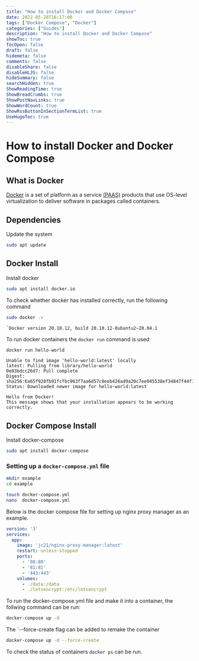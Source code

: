```yaml
---
title: "How to install Docker and Docker Compose"
date: 2022-05-28T16:17:00
tags: ["Docker Compose", "Docker"]
categories: ["Guides"]
description: "How to install Docker and Docker Compose"
showToc: true
TocOpen: false
draft: false
hidemeta: false
comments: false
disableShare: false
disableHLJS: false
hideSummary: false
searchHidden: true
ShowReadingTime: true
ShowBreadCrumbs: true
ShowPostNavLinks: true
ShowWordCount: true
ShowRssButtonInSectionTermList: true
UseHugoToc: true
---
```

# How to install Docker and Docker Compose
## What is Docker
[Docker](https://docs.docker.com/get-started/overview/) is a set of platform as a service [(PAAS)](https://azure.microsoft.com/en-gb/overview/what-is-paas/) products that use OS-level virtualization to deliver software in packages called containers. 

## Dependencies

Update the system
```bash
sudo apt update
```

## Docker Install
Install docker
```bash
sudo apt install docker.io
```

To check whether docker has installed correctly, run the following command
```bash
sudo docker -v
```

```
`Docker version 20.10.12, build 20.10.12-0ubuntu2~20.04.1
```

To run docker containers the `docker run` command is used
```bash
docker run hello-world
```

```
Unable to find image 'hello-world:latest' locally
latest: Pulling from library/hello-world
0e03bdcc26d7: Pull complete
Digest: sha256:6a65f928fb91fcfbc963f7aa6d57c8eeb426ad9a20c7ee045538ef34847f44f1
Status: Downloaded newer image for hello-world:latest

Hello from Docker!
This message shows that your installation appears to be working correctly.
```


## Docker Compose Install
Install docker-compose
```bash
sudo apt install docker-compose
```

### Setting up a `docker-compose.yml` file
```bash
mkdir example
cd example
```
```bash
touch docker-compose.yml
nano  docker-compose.yml
```
Below is the docker compose file for setting up nginx proxy manager as an example.
```yaml                                                                                                  
version: '3'
services:
  app:
    image: 'jc21/nginx-proxy-manager:latest'
    restart: unless-stopped
    ports:
      - '80:80'
      - '81:81'
      - '443:443'
    volumes:
      - ./data:/data
      - ./letsencrypt:/etc/letsencrypt
```
To run the docker-compose.yml file and make it into a container, the follwing command can be run:
```bash
docker-compose up -d 
```
The `--force-create flag can be added to remake the container
```bash
docker-compose up -d --force-create
```

To check the status of containers `docker ps` can be run.